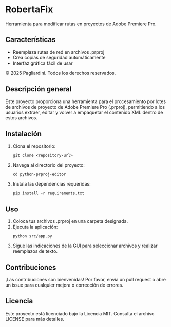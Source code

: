 # RobertaFix

Herramienta para modificar rutas en proyectos de Adobe Premiere Pro.

## Características
- Reemplaza rutas de red en archivos .prproj
- Crea copias de seguridad automáticamente
- Interfaz gráfica fácil de usar

© 2025 Pagliardini. Todos los derechos reservados.

## Descripción general
Este proyecto proporciona una herramienta para el procesamiento por lotes de archivos de proyecto de Adobe Premiere Pro (.prproj), permitiendo a los usuarios extraer, editar y volver a empaquetar el contenido XML dentro de estos archivos.

## Instalación
1. Clona el repositorio:
   ```
   git clone <repository-url>
   ```
2. Navega al directorio del proyecto:
   ```
   cd python-prproj-editor
   ```
3. Instala las dependencias requeridas:
   ```
   pip install -r requirements.txt
   ```

## Uso
1. Coloca tus archivos .prproj en una carpeta designada.
2. Ejecuta la aplicación:
   ```
   python src/app.py
   ```
3. Sigue las indicaciones de la GUI para seleccionar archivos y realizar reemplazos de texto.

## Contribuciones
¡Las contribuciones son bienvenidas! Por favor, envía un pull request o abre un issue para cualquier mejora o corrección de errores.

## Licencia
Este proyecto está licenciado bajo la Licencia MIT. Consulta el archivo LICENSE para más detalles.